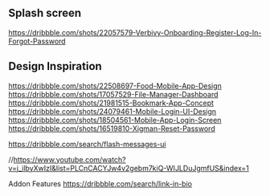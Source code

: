 ## Splash screen 
https://dribbble.com/shots/22057579-Verbivy-Onboarding-Register-Log-In-Forgot-Password


## Design Inspiration
https://dribbble.com/shots/22508697-Food-Mobile-App-Design
https://dribbble.com/shots/17057529-File-Manager-Dashboard
https://dribbble.com/shots/21981515-Bookmark-App-Concept
https://dribbble.com/shots/24079461-Mobile-Login-UI-Design
https://dribbble.com/shots/18504561-Mobile-App-Login-Screen
https://dribbble.com/shots/16519810-Xigman-Reset-Password


https://dribbble.com/search/flash-messages-ui



//https://www.youtube.com/watch?v=j_ilbyXwIzI&list=PLCnCACYJw4v2gebm7kiQ-WIJLDuJgmfUS&index=1


Addon Features
https://dribbble.com/search/link-in-bio